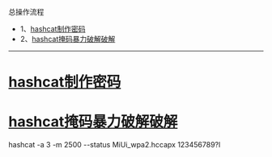 总操作流程
- 1、[hashcat制作密码](#kail-linux-01)
- 2、[hashcat掩码暴力破解破解](#kail-linux-02)

***


# <a name="kail-linux-01" href="#" >hashcat制作密码</a>

# <a name="kail-linux-02" href="#" >hashcat掩码暴力破解破解</a>

hashcat -a 3 -m 2500 --status MiUi_wpa2.hccapx 123456789?l